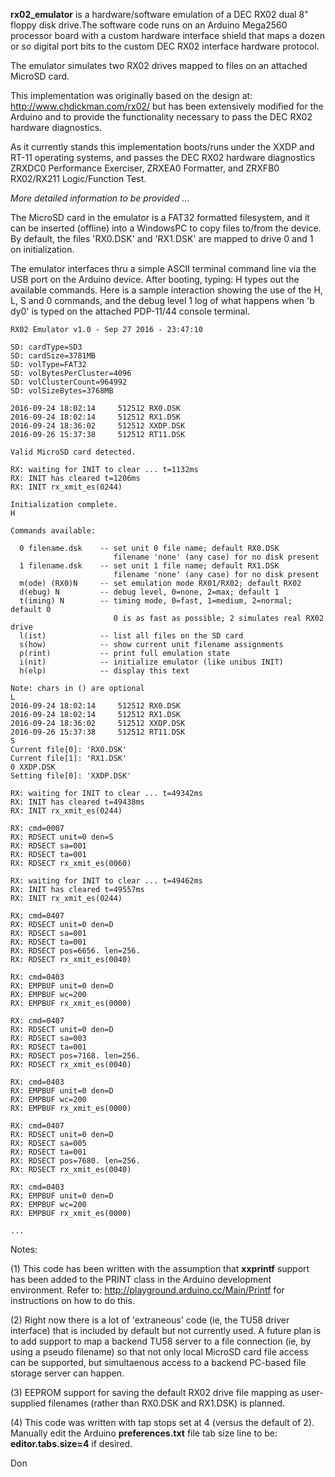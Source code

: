 <B>rx02_emulator</B> is a hardware/software emulation of a DEC RX02 dual 8" floppy disk drive.The software code runs on an Arduino Mega2560 processor board with a custom hardware interface shield that maps a dozen or so digital port bits to the custom DEC RX02 interface hardware protocol.

The emulator simulates two RX02 drives mapped to files on an attached MicroSD card.

This implementation was originally based on the design at:  http://www.chdickman.com/rx02/ but has been extensively modified for the Arduino and to provide the functionality necessary to pass the DEC RX02 hardware diagnostics.

As it currently stands this implementation boots/runs under the XXDP and RT-11 operating systems, and passes the DEC RX02 hardware diagnostics ZRXDC0 Performance Exerciser, ZRXEA0 Formatter, and ZRXFB0 RX02/RX211 Logic/Function Test.

<I>More detailed information to be provided ...</I>

The MicroSD card in the emulator is a FAT32 formatted filesystem, and it can be inserted (offline) into a WindowsPC to copy files to/from the device. By default, the files 'RX0.DSK' and 'RX1.DSK' are mapped to drive 0 and 1 on initialization.

The emulator interfaces thru a simple ASCII terminal command line via the USB port on the Arduino device. After booting, typing:  H<cr>  types out the available commands. Here is a sample interaction showing the use of the H, L, S and 0 commands, and the debug level 1 log of what happens when 'b dy0' is typed on the attached PDP-11/44 console terminal.

```
RX02 Emulator v1.0 - Sep 27 2016 - 23:47:10

SD: cardType=SD3
SD: cardSize=3781MB
SD: volType=FAT32
SD: volBytesPerCluster=4096
SD: volClusterCount=964992
SD: volSizeBytes=3768MB

2016-09-24 18:02:14     512512 RX0.DSK
2016-09-24 18:02:14     512512 RX1.DSK
2016-09-24 18:36:02     512512 XXDP.DSK
2016-09-26 15:37:38     512512 RT11.DSK

Valid MicroSD card detected.

RX: waiting for INIT to clear ... t=1132ms
RX: INIT has cleared t=1206ms
RX: INIT rx_xmit_es(0244)

Initialization complete.
H

Commands available:

  0 filename.dsk    -- set unit 0 file name; default RX0.DSK
                       filename 'none' (any case) for no disk present
  1 filename.dsk    -- set unit 1 file name; default RX1.DSK
                       filename 'none' (any case) for no disk present
  m(ode) (RX0)N     -- set emulation mode RX01/RX02; default RX02
  d(ebug) N         -- debug level, 0=none, 2=max; default 1
  t(iming) N        -- timing mode, 0=fast, 1=medium, 2=normal; default 0
                       0 is as fast as possible; 2 simulates real RX02 drive
  l(ist)            -- list all files on the SD card
  s(how)            -- show current unit filename assignments
  p(rint)           -- print full emulation state
  i(nit)            -- initialize emulator (like unibus INIT)
  h(elp)            -- display this text

Note: chars in () are optional
L
2016-09-24 18:02:14     512512 RX0.DSK
2016-09-24 18:02:14     512512 RX1.DSK
2016-09-24 18:36:02     512512 XXDP.DSK
2016-09-26 15:37:38     512512 RT11.DSK
S
Current file[0]: 'RX0.DSK'
Current file[1]: 'RX1.DSK'
0 XXDP.DSK
Setting file[0]: 'XXDP.DSK'

RX: waiting for INIT to clear ... t=49342ms
RX: INIT has cleared t=49438ms
RX: INIT rx_xmit_es(0244)

RX: cmd=0007
RX: RDSECT unit=0 den=S
RX: RDSECT sa=001
RX: RDSECT ta=001
RX: RDSECT rx_xmit_es(0060)

RX: waiting for INIT to clear ... t=49462ms
RX: INIT has cleared t=49557ms
RX: INIT rx_xmit_es(0244)

RX: cmd=0407
RX: RDSECT unit=0 den=D
RX: RDSECT sa=001
RX: RDSECT ta=001
RX: RDSECT pos=6656. len=256.
RX: RDSECT rx_xmit_es(0040)

RX: cmd=0403
RX: EMPBUF unit=0 den=D
RX: EMPBUF wc=200
RX: EMPBUF rx_xmit_es(0000)

RX: cmd=0407
RX: RDSECT unit=0 den=D
RX: RDSECT sa=003
RX: RDSECT ta=001
RX: RDSECT pos=7168. len=256.
RX: RDSECT rx_xmit_es(0040)

RX: cmd=0403
RX: EMPBUF unit=0 den=D
RX: EMPBUF wc=200
RX: EMPBUF rx_xmit_es(0000)

RX: cmd=0407
RX: RDSECT unit=0 den=D
RX: RDSECT sa=005
RX: RDSECT ta=001
RX: RDSECT pos=7680. len=256.
RX: RDSECT rx_xmit_es(0040)

RX: cmd=0403
RX: EMPBUF unit=0 den=D
RX: EMPBUF wc=200
RX: EMPBUF rx_xmit_es(0000)

...
```

Notes:

(1) This code has been written with the assumption that <B>xxprintf</B> support has been added to the PRINT class in the Arduino development environment.
Refer to:  http://playground.arduino.cc/Main/Printf  for instructions on how to do this.

(2) Right now there is a lot of 'extraneous' code (ie, the TU58 driver interface) that is included by default but not currently used. A future plan is to add support to map a backend TU58 server to a file connection (ie, by using a pseudo filename) so that not only local MicroSD card file access can be supported, but simultaenous access to a backend PC-based file storage server can happen.

(3) EEPROM support for saving the default RX02 drive file mapping as user-supplied filenames (rather than RX0.DSK and RX1.DSK) is planned.

(4) This code was written with tap stops set at 4 (versus the default of 2). Manually edit the Arduino <B>preferences.txt</B> file tab size line to be: <B>editor.tabs.size=4</B> if desired.

Don
